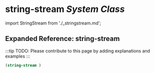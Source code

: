 # **string-stream** *System Class*

import StringStream from './_stringstream.md';

<StringStream />

## Expanded Reference: string-stream

:::tip
TODO: Please contribute to this page by adding explanations and examples
:::

```lisp
(string-stream )
```

